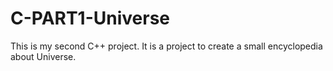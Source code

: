 # C-PART1-Universe
This is my second C++ project.
It is a project to create a small encyclopedia about Universe. 
